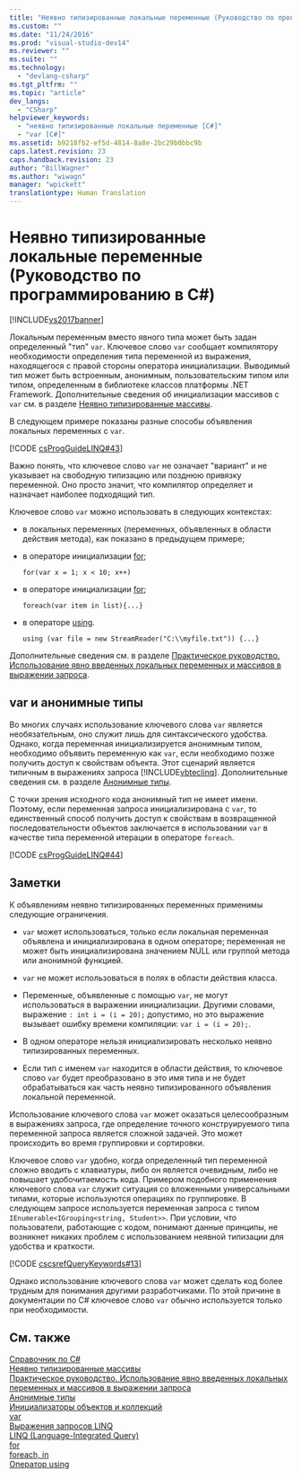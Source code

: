```yaml
---
title: "Неявно типизированные локальные переменные (Руководство по программированию в C#) | Microsoft Docs"
ms.custom: ""
ms.date: "11/24/2016"
ms.prod: "visual-studio-dev14"
ms.reviewer: ""
ms.suite: ""
ms.technology: 
  - "devlang-csharp"
ms.tgt_pltfrm: ""
ms.topic: "article"
dev_langs: 
  - "CSharp"
helpviewer_keywords: 
  - "неявно типизированные локальные переменные [C#]"
  - "var [C#]"
ms.assetid: b9218fb2-ef5d-4814-8a8e-2bc29b0bbc9b
caps.latest.revision: 23
caps.handback.revision: 23
author: "BillWagner"
ms.author: "wiwagn"
manager: "wpickett"
translationtype: Human Translation
---
```

# Неявно типизированные локальные переменные (Руководство по программированию в C#)
[!INCLUDE[vs2017banner](../../../csharp/includes/vs2017banner.md)]

Локальным переменным вместо явного типа может быть задан определенный "тип" `var`.  Ключевое слово `var` сообщает компилятору необходимости определения типа переменной из выражения, находящегося с правой стороны оператора инициализации.  Выводимый тип может быть встроенным, анонимным, пользовательским типом или типом, определенным в библиотеке классов платформы .NET Framework.  Дополнительные сведения об инициализации массивов с `var` см. в разделе [Неявно типизированные массивы](../../../csharp/programming-guide/arrays/implicitly-typed-arrays.md).  
  
 В следующем примере показаны разные способы объявления локальных переменных с `var`.  
  
 [!CODE [csProgGuideLINQ#43](../CodeSnippet/VS_Snippets_VBCSharp/csProgGuideLINQ#43)]  
  
 Важно понять, что ключевое слово `var` не означает "вариант" и не указывает на свободную типизацию или позднюю привязку переменной.  Оно просто значит, что компилятор определяет и назначает наиболее подходящий тип.  
  
 Ключевое слово `var` можно использовать в следующих контекстах:  
  
-   в локальных переменных \(переменных, объявленных в области действия метода\), как показано в предыдущем примере;  
  
-   в операторе инициализации [for](../../../csharp/language-reference/keywords/for.md);  
  
    ```  
    for(var x = 1; x < 10; x++)  
    ```  
  
-   в операторе инициализации [for](../../../csharp/language-reference/keywords/foreach-in.md);  
  
    ```  
    foreach(var item in list){...}  
    ```  
  
-   в операторе [using](../../../csharp/language-reference/keywords/using-statement.md).  
  
    ```  
    using (var file = new StreamReader("C:\\myfile.txt")) {...}  
    ```  
  
 Дополнительные сведения см. в разделе [Практическое руководство. Использование явно введенных локальных переменных и массивов в выражении запроса](../../../csharp/programming-guide/classes-and-structs/how-to-use-implicitly-typed-local-variables-and-arrays-in-a-query-expression.md).  
  
## var и анонимные типы  
 Во многих случаях использование ключевого слова `var` является необязательным, оно служит лишь для синтаксического удобства.  Однако, когда переменная инициализируется анонимным типом, необходимо объявить переменную как `var`, если необходимо позже получить доступ к свойствам объекта.  Этот сценарий является типичным в выражениях запроса [!INCLUDE[vbteclinq](../../../csharp/includes/vbteclinq_md.md)].  Дополнительные сведения см. в разделе [Анонимные типы](../../../csharp/programming-guide/classes-and-structs/anonymous-types.md).  
  
 С точки зрения исходного кода анонимный тип не имеет имени.  Поэтому, если переменная запроса инициализирована с `var`, то единственный способ получить доступ к свойствам в возвращенной последовательности объектов заключается в использовании `var` в качестве типа переменной итерации в операторе `foreach`.  
  
 [!CODE [csProgGuideLINQ#44](../CodeSnippet/VS_Snippets_VBCSharp/csProgGuideLINQ#44)]  
  
## Заметки  
 К объявлениям неявно типизированных переменных применимы следующие ограничения.  
  
-   `var` может использоваться, только если локальная переменная объявлена и инициализирована в одном операторе; переменная не может быть инициализирована значением NULL или группой метода или анонимной функцией.  
  
-   `var` не может использоваться в полях в области действия класса.  
  
-   Переменные, объявленные с помощью `var`, не могут использоваться в выражении инициализации.  Другими словами, выражение `: int i = (i = 20);` допустимо, но это выражение вызывает ошибку времени компиляции: `var i = (i = 20);`.  
  
-   В одном операторе нельзя инициализировать несколько неявно типизированных переменных.  
  
-   Если тип с именем `var` находится в области действия, то ключевое слово `var` будет преобразовано в это имя типа и не будет обрабатываться как часть неявно типизированного объявления локальной переменной.  
  
 Использование ключевого слова `var` может оказаться целесообразным в выражениях запроса, где определение точного конструируемого типа переменной запроса является сложной задачей.  Это может происходить во время группировки и сортировки.  
  
 Ключевое слово `var` удобно, когда определенный тип переменной сложно вводить с клавиатуры, либо он является очевидным, либо не повышает удобочитаемость кода.  Примером подобного применения ключевого слова `var` служит ситуация со вложенными универсальными типами, которые используются операциях по группировке.  В следующем запросе используется переменная запроса с типом `IEnumerable<IGrouping<string, Student>>`.  При условии, что пользователи, работающие с кодом, понимают данные принципы, не возникнет никаких проблем с использованием неявной типизации для удобства и краткости.  
  
 [!CODE [cscsrefQueryKeywords#13](../CodeSnippet/VS_Snippets_VBCSharp/CsCsrefQueryKeywords#13)]  
  
 Однако использование ключевого слова `var` может сделать код более трудным для понимания другими разработчиками.  По этой причине в документации по C\# ключевое слово `var` обычно используется только при необходимости.  
  
## См. также  
 [Справочник по C\#](../../../csharp/language-reference/index.md)   
 [Неявно типизированные массивы](../../../csharp/programming-guide/arrays/implicitly-typed-arrays.md)   
 [Практическое руководство. Использование явно введенных локальных переменных и массивов в выражении запроса](../../../csharp/programming-guide/classes-and-structs/how-to-use-implicitly-typed-local-variables-and-arrays-in-a-query-expression.md)   
 [Анонимные типы](../../../csharp/programming-guide/classes-and-structs/anonymous-types.md)   
 [Инициализаторы объектов и коллекций](../../../csharp/programming-guide/classes-and-structs/object-and-collection-initializers.md)   
 [var](../../../csharp/language-reference/keywords/var.md)   
 [Выражения запросов LINQ](../../../csharp/programming-guide/linq-query-expressions/index.md)   
 [LINQ \(Language\-Integrated Query\)](../Topic/LINQ%20\(Language-Integrated%20Query\).md)   
 [for](../../../csharp/language-reference/keywords/for.md)   
 [foreach, in](../../../csharp/language-reference/keywords/foreach-in.md)   
 [Оператор using](../../../csharp/language-reference/keywords/using-statement.md)